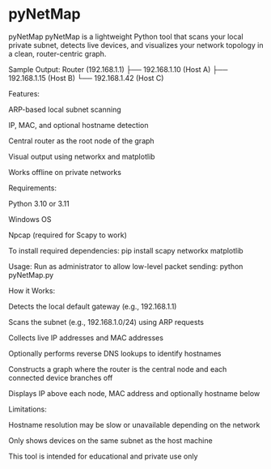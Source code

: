 # pyNetMap

pyNetMap
pyNetMap is a lightweight Python tool that scans your local private subnet, detects live devices, and visualizes your network topology in a clean, router-centric graph.

Sample Output:
Router (192.168.1.1)
├── 192.168.1.10 (Host A)
├── 192.168.1.15 (Host B)
└── 192.168.1.42 (Host C)

Features:

ARP-based local subnet scanning

IP, MAC, and optional hostname detection

Central router as the root node of the graph

Visual output using networkx and matplotlib

Works offline on private networks

Requirements:

Python 3.10 or 3.11

Windows OS

Npcap (required for Scapy to work)

To install required dependencies:
pip install scapy networkx matplotlib

Usage:
Run as administrator to allow low-level packet sending:
python pyNetMap.py

How it Works:

Detects the local default gateway (e.g., 192.168.1.1)

Scans the subnet (e.g., 192.168.1.0/24) using ARP requests

Collects live IP addresses and MAC addresses

Optionally performs reverse DNS lookups to identify hostnames

Constructs a graph where the router is the central node and each connected device branches off

Displays IP above each node, MAC address and optionally hostname below

Limitations:

Hostname resolution may be slow or unavailable depending on the network

Only shows devices on the same subnet as the host machine

This tool is intended for educational and private use only


